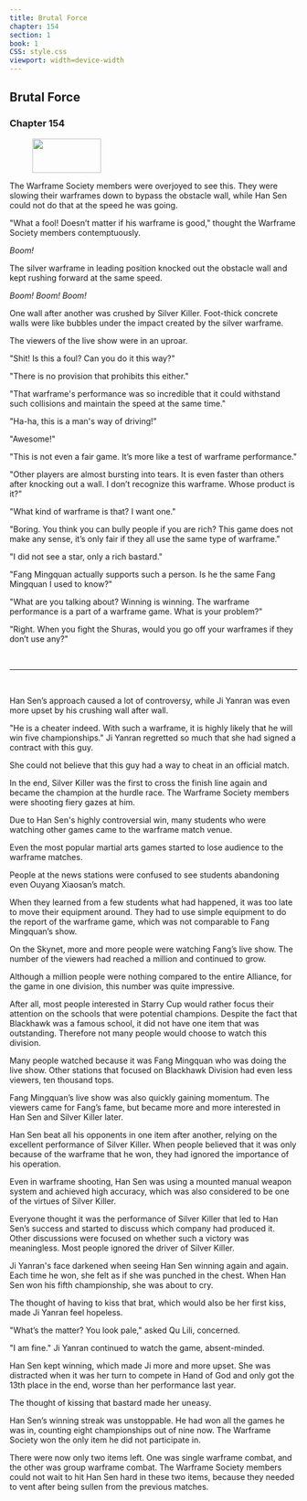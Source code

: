 ```yaml
---
title: Brutal Force
chapter: 154
section: 1
book: 1
CSS: style.css
viewport: width=device-width
---
```


## Brutal Force

### Chapter 154

<figure>
	<img src="../Images/gem.gif" alt="" id="gem" width="120" height="60" />
</figure>

The Warframe Society members were overjoyed to see this. They were slowing their warframes down to bypass the obstacle wall, while Han Sen could not do that at the speed he was going.

"What a fool! Doesn’t matter if his warframe is good," thought the Warframe Society members contemptuously.

*Boom!*

The silver warframe in leading position knocked out the obstacle wall and kept rushing forward at the same speed.

*Boom!* *Boom!* *Boom!*

One wall after another was crushed by Silver Killer. Foot-thick concrete walls were like bubbles under the impact created by the silver warframe.

The viewers of the live show were in an uproar.

"Shit! Is this a foul? Can you do it this way?"

"There is no provision that prohibits this either."

"That warframe's performance was so incredible that it could withstand such collisions and maintain the speed at the same time."

"Ha-ha, this is a man's way of driving!"

"Awesome!"

"This is not even a fair game. It’s more like a test of warframe performance."

"Other players are almost bursting into tears. It is even faster than others after knocking out a wall. I don’t recognize this warframe. Whose product is it?"

"What kind of warframe is that? I want one."

"Boring. You think you can bully people if you are rich? This game does not make any sense, it’s only fair if they all use the same type of warframe."

"I did not see a star, only a rich bastard."

"Fang Mingquan actually supports such a person. Is he the same Fang Mingquan I used to know?"

"What are you talking about? Winning is winning. The warframe performance is a part of a warframe game. What is your problem?"

"Right. When you fight the Shuras, would you go off your warframes if they don’t use any?"

<br>

*****

<br>


Han Sen’s approach caused a lot of controversy, while Ji Yanran was even more upset by his crushing wall after wall.

"He is a cheater indeed. With such a warframe, it is highly likely that he will win five championships." Ji Yanran regretted so much that she had signed a contract with this guy.

She could not believe that this guy had a way to cheat in an official match.

In the end, Silver Killer was the first to cross the finish line again and became the champion at the hurdle race. The Warframe Society members were shooting fiery gazes at him.

Due to Han Sen's highly controversial win, many students who were watching other games came to the warframe match venue.

Even the most popular martial arts games started to lose audience to the warframe matches.

People at the news stations were confused to see students abandoning even Ouyang Xiaosan’s match.

When they learned from a few students what had happened, it was too late to move their equipment around. They had to use simple equipment to do the report of the warframe game, which was not comparable to Fang Mingquan’s show.

On the Skynet, more and more people were watching Fang’s live show. The number of the viewers had reached a million and continued to grow.

Although a million people were nothing compared to the entire Alliance, for the game in one division, this number was quite impressive.

After all, most people interested in Starry Cup would rather focus their attention on the schools that were potential champions. Despite the fact that Blackhawk was a famous school, it did not have one item that was outstanding. Therefore not many people would choose to watch this division.

Many people watched because it was Fang Mingquan who was doing the live show. Other stations that focused on Blackhawk Division had even less viewers, ten thousand tops.

Fang Mingquan’s live show was also quickly gaining momentum. The viewers came for Fang’s fame, but became more and more interested in Han Sen and Silver Killer later.

Han Sen beat all his opponents in one item after another, relying on the excellent performance of Silver Killer. When people believed that it was only because of the warframe that he won, they had ignored the importance of his operation.

Even in warframe shooting, Han Sen was using a mounted manual weapon system and achieved high accuracy, which was also considered to be one of the virtues of Silver Killer.

Everyone thought it was the performance of Silver Killer that led to Han Sen’s success and started to discuss which company had produced it. Other discussions were focused on whether such a victory was meaningless. Most people ignored the driver of Silver Killer.

Ji Yanran's face darkened when seeing Han Sen winning again and again. Each time he won, she felt as if she was punched in the chest. When Han Sen won his fifth championship, she was about to cry.

The thought of having to kiss that brat, which would also be her first kiss, made Ji Yanran feel hopeless.

"What’s the matter? You look pale," asked Qu Lili, concerned.

"I am fine." Ji Yanran continued to watch the game, absent-minded.

Han Sen kept winning, which made Ji more and more upset. She was distracted when it was her turn to compete in Hand of God and only got the 13th place in the end, worse than her performance last year.

The thought of kissing that bastard made her uneasy.

Han Sen’s winning streak was unstoppable. He had won all the games he was in, counting eight championships out of nine now. The Warframe Society won the only item he did not participate in.

There were now only two items left. One was single warframe combat, and the other was group warframe combat. The Warframe Society members could not wait to hit Han Sen hard in these two items, because they needed to vent after being sullen from the previous matches.